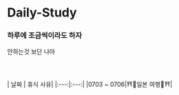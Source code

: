 # Daily-Study
### 하루에 조금씩이라도 하자
안하는것 보단 나아
<br><br><br><br>
| 날짜 | 휴식 사유|
|:---:|:---:|
|0703 ~ 0706|⛩️:mount_fuji:일본 여행:mount_fuji:⛩️|
